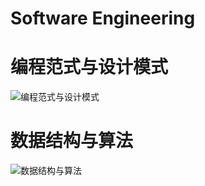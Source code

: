 # Software Engineering

# 编程范式与设计模式

![编程范式与设计模式](https://i.postimg.cc/GhfsMBbG/image.png)

# 数据结构与算法

![数据结构与算法](https://i.postimg.cc/TwJXwHdG/image.png)
